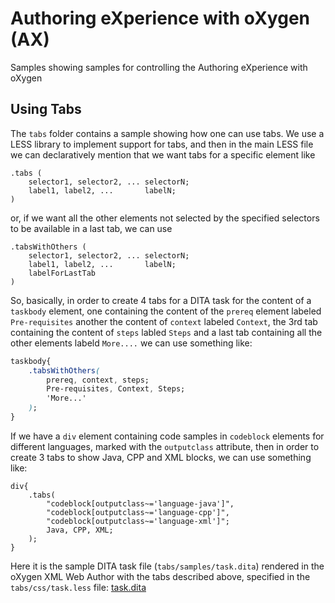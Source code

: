 # Authoring eXperience with oXygen (AX)

Samples showing samples for controlling the Authoring eXperience with oXygen

## Using Tabs

The `tabs` folder contains a sample showing how one can use tabs.
We use a LESS library to implement support for tabs, and then in the main
LESS file we can declaratively mention that we want tabs for a specific element
like

```
.tabs (
    selector1, selector2, ... selectorN;
    label1, label2, ...       labelN;    
)
```

or, if we want all the other elements not selected by the specified selectors to be
available in a last tab, we can use 

```
.tabsWithOthers (
    selector1, selector2, ... selectorN;
    label1, label2, ...       labelN;
    labelForLastTab    
)
```

So, basically, in order to create 4 tabs for a DITA task for the content of 
a `taskbody` element, one containing the content of the `prereq` element 
labeled `Pre-requisites` another the content of `context` labeled `Context`,
the 3rd tab containing the content of `steps` labled `Steps` and a last tab 
containing all the other elements labeld `More....` we can use something like:


```css
taskbody{
    .tabsWithOthers(
        prereq, context, steps;
        Pre-requisites, Context, Steps;
        'More...'
    );
}
```

If we have a `div` element containing code samples in `codeblock` elements for 
different languages, marked with the `outputclass` attribute, then in order to
create 3 tabs to show Java, CPP and XML blocks, we can use something like:


```
div{
    .tabs(
        "codeblock[outputclass~='language-java']", 
        "codeblock[outputclass~='language-cpp']", 
        "codeblock[outputclass~='language-xml']";
        Java, CPP, XML;
    );
}
```

Here it is the sample DITA task file (`tabs/samples/task.dita`) rendered in 
the oXygen XML Web Author with the tabs described above, specified in the 
`tabs/css/task.less` file:
[task.dita](https://www.oxygenxml.com/webapp-demo-aws/app/oxygen.html?url=github%3A%2F%2FgetFileContent%2Foxygenxml%2Fax%2Fmaster%2Ftabs%2Fsample%2Ftask.dita)
